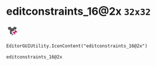 # editconstraints_16@2x `32x32`
<img src="/img/editconstraints_16@2x.png" width=32 height=32>

``` CSharp
EditorGUIUtility.IconContent("editconstraints_16@2x")
```
```
editconstraints_16@2x
```
